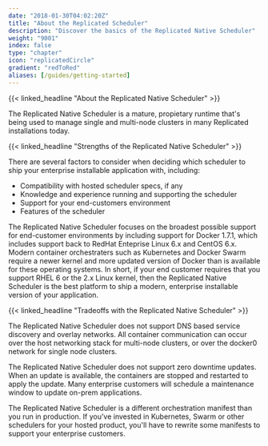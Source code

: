 ```yaml
---
date: "2018-01-30T04:02:20Z"
title: "About the Replicated Scheduler"
description: "Discover the basics of the Replicated Native Scheduler"
weight: "9001"
index: false
type: "chapter"
icon: "replicatedCircle"
gradient: "redToRed"
aliases: [/guides/getting-started]
---
```


{{< linked_headline "About the Replicated Native Scheduler" >}}

The Replicated Native Scheduler is a mature, propietary runtime that's being used to manage single and multi-node clusters in many Replicated installations today.

{{< linked_headline "Strengths of the Replicated Native Scheduler" >}}

There are several factors to consider when deciding which scheduler to ship your enterprise installable application with, including:

- Compatibility with hosted scheduler specs, if any
- Knowledge and experience running and supporting the scheduler
- Support for your end-customers environment
- Features of the scheduler

The Replicated Native Scheduler focuses on the broadest possible support for end-customer environments by including support for Docker 1.7.1, which includes support back to RedHat Enteprise Linux 6.x and CentOS 6.x. Modern container orchestraters such as Kubernetes and Docker Swarm require a newer kernel and more updated version of Docker than is available for these operating systems. In short, if your end customer requires that you support RHEL 6 or the 2.x Linux kernel, then the Replicated Native Scheduler is the best platform to ship a modern, enterprise installable version of your application.

{{< linked_headline "Tradeoffs with the Replicated Native Scheduler" >}}

The Replicated Native Scheduler does not support DNS based service discovery and overlay networks. All container communication can occur over the host networking stack for multi-node clusters, or over the docker0 network for single node clusters.

The Replicated Native Scheduler does not support zero downtime updates. When an update is available, the containers are stopped and restarted to apply the update. Many enterprise customers will schedule a maintenance window to update on-prem applications.

The Replicated Native Scheduler is a different orchestration manifest than you run in production. If you've invested in Kubernetes, Swarm or other schedulers for your hosted product, you'll have to rewrite some manifests to support your enterprise customers.
